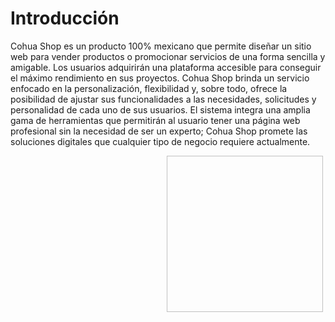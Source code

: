 # Introducción

Cohua Shop es un producto 100% mexicano que permite diseñar un
sitio web para vender productos o promocionar servicios de una forma
sencilla y amigable. Los usuarios adquirirán una plataforma accesible 
para conseguir el máximo rendimiento en sus proyectos. 
Cohua Shop brinda un servicio enfocado en la personalización, 
flexibilidad y, sobre todo, ofrece la posibilidad de ajustar sus 
funcionalidades a las necesidades, solicitudes y personalidad de cada 
uno de sus usuarios.
El sistema integra una amplia gama de herramientas que permitirán 
al usuario tener una página web profesional sin la necesidad de ser un 
experto; Cohua Shop promete las soluciones digitales que cualquier 
tipo de negocio requiere actualmente.

<img :src="$withBase('/img/introduccion.png')" width="250" height="250" hspace="250" vspace="0">